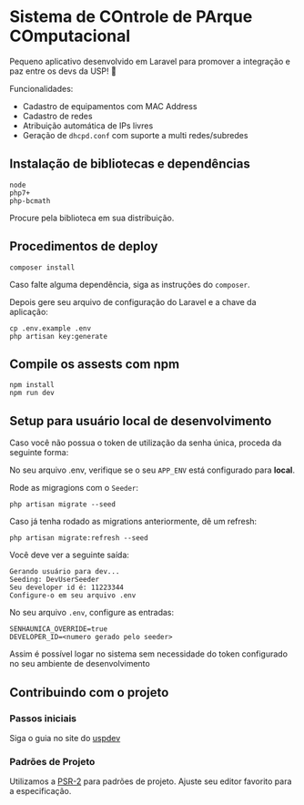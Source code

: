 # Sistema de COntrole de PArque COmputacional

Pequeno aplicativo desenvolvido em Laravel para promover a integração e paz entre os devs da USP! :penguin:

Funcionalidades:
 - Cadastro de equipamentos com MAC Address
 - Cadastro de redes
 - Atribuição automática de IPs livres
 - Geração de `dhcpd.conf` com suporte a multi redes/subredes

## Instalação de bibliotecas e dependências

    node
    php7+
    php-bcmath

Procure pela biblioteca em sua distribuição.

## Procedimentos de deploy
 
    composer install

Caso falte alguma dependência, siga as instruções do `composer`.

Depois gere seu arquivo de configuração do Laravel e a chave da aplicação:

    cp .env.example .env
    php artisan key:generate

## Compile os assests com npm

    npm install  
    npm run dev

## Setup para usuário local de desenvolvimento

Caso você não possua o token de utilização da senha única, proceda da seguinte forma:

No seu arquivo .env, verifique se o seu `APP_ENV` está configurado para **local**.

Rode as migragions com o  `Seeder`:

    php artisan migrate --seed

Caso já tenha rodado as migrations anteriormente, dê um refresh:

    php artisan migrate:refresh --seed

Você deve ver a seguinte saída:

```
Gerando usuário para dev...
Seeding: DevUserSeeder
Seu developer id é: 11223344
Configure-o em seu arquivo .env
```

No seu arquivo `.env`, configure as entradas:

    SENHAUNICA_OVERRIDE=true
    DEVELOPER_ID=<numero gerado pelo seeder>

Assim é possível logar no sistema sem necessidade do token configurado no seu ambiente de desenvolvimento


## Contribuindo com o projeto

### Passos iniciais

Siga o guia no site do [uspdev](https://uspdev.github.io/contribua)

### Padrões de Projeto

Utilizamos a [PSR-2](https://www.php-fig.org/psr/psr-2/) para padrões de projeto. Ajuste seu editor favorito para a especificação.
